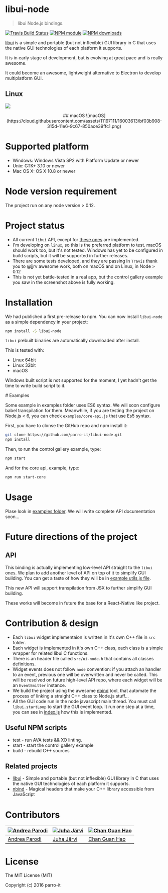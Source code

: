 # libui-node

> libui Node.js bindings.

[![Travis Build Status](https://img.shields.io/travis/parro-it/libui-node/master.svg)](http://travis-ci.org/parro-it/libui-node)
[![NPM module](https://img.shields.io/npm/v/libui-node.svg)](https://npmjs.org/package/libui-node)
[![NPM downloads](https://img.shields.io/npm/dt/libui-node.svg)](https://npmjs.org/package/libui-node)

[libui](https://github.com/andlabs/libui) is a simple and portable (but not inflexible) GUI library in C that uses the native GUI technologies of each platform it supports.

It is in early stage of development, but is evolving at great pace and is really awesome.

It could become an awesome, lightweight alternative to Electron to develop multiplatform GUI.

<p align="center">
<h2>Linux</h2>
<img src ="https://cloud.githubusercontent.com/assets/11197111/15990529/68e924f4-3095-11e6-8a13-b91678def555.png">
</p>

<center>
## macOS
![macOS](https://cloud.githubusercontent.com/assets/11197111/16003613/bf03b908-315d-11e6-9c67-850ace39ffc1.png)
</center>


# Supported platform

* Windows: Windows Vista SP2 with Platform Update or newer
* Unix: GTK+ 3.10 or newer
* Mac OS X: OS X 10.8 or newer

# Node version requirement

The project run on any node version > 0.12.

# Project status

* All current `libui` API, except for [these ones](https://github.com/parro-it/libui-node/issues?q=is%3Aissue+is%3Aopen+label%3A%22Missing+bind%22) are implemented.
* I'm developing on `linux`, so this is the preferred platform to test. macOS should work too, but it's not tested. Windows has yet to be configured in build scripts, but it will be supported in further releases.
* There are some tests developed, and they are passing in `Travis` thank you to @jjrv awesome work, both on macOS and on Linux, in Node > 0.12
* This is not yet battle-tested in a real app, but the control gallery example you saw in the screenshot above is fully working.

# Installation

We had published a first pre-release to npm.
You can now install `libui-node` as a simple dependency in your project:

```bash
npm install -S libui-node
```

`libui` prebuilt binaries are automatically downloaded after install.

This is tested with:

* Linux 64bit
* Linux 32bit
* macOS

Windows built script is not supported for the moment, I yet hadn't get the time to write build script to it.

# Examples

Some example in examples folder uses ES6 syntax. We will soon configure babel transpilation for them. Meanwhile, if you are testing the project on Node.js < 6, you can check `examples/core-api.js` that use Es5 syntax.

First, you have to clonse the GitHub repo and npm install it:

```bash
git clone https://github.com/parro-it/libui-node.git
npm install
```

Then, to run the control gallery example, type:

```bash
npm start
```

And for the core api, example, type:

```bash
npm run start-core
```


# Usage

Plase look in [examples folder](https://github.com/parro-it/libui-node/tree/master/examples).
We will write complete API documentation soon...


# Future directions of the project

## API

This binding is actually implementing low-level API straight to the `libui` ones.
We plan to add another level of API on top of it to simplify GUI building. You can get a taste of how they will be in [example utils.js file](https://github.com/parro-it/libui-node/blob/master/examples/utils.js).

This new API will support transpilation from JSX to further simplify GUI building.

These works will become in future the base for a React-Native like project.

# Contribution & design

* Each `libui` widget implementaion is written in it's own C++ file in `src` folder.
* Each widget is implemented in it's own C++ class, each class is a simple wrapper for related libui C functions.
* There is an header file called `src/ui-node.h` that contains all classes definitions.
* Widget events does not follow `node` convention: if you attach an handler to an event, previous one will be overwritten and never be called. This will be resolved on future high-level API repo, where each widget will be an `EventEmitter` instance.
* We build the project using the awesome [nbind](https://github.com/charto/nbind) tool, that automate the process of linking a straight C++ class to Node.js stuff...
* All the GUI code run in the node javascript main thread. You must call `libui.startLoop` to start the GUI event loop. It run one step at a time, you can see in [index.js](https://github.com/parro-it/libui-node/blob/master/index.js) how this is implemented.

## Useful NPM scripts

* test - run AVA tests && XO linting.
* start - start the control gallery example
* build - rebuild C++ sources

## Related projects

* [libui](https://github.com/andlabs/libui) - Simple and portable (but not inflexible) GUI library in C that uses the native GUI technologies of each platform it supports.
* [nbind](https://github.com/charto/nbind) - Magical headers that make your C++ library accessible from JavaScript

# Contributors


[![Andrea Parodi](https://avatars0.githubusercontent.com/u/11197111?s=130)](https://github.com/parro-it) | [![Juha Järvi](https://avatars3.githubusercontent.com/u/778781?s=130)](https://github.com/jjrv) | [![Chan Guan Hao](https://avatars1.githubusercontent.com/u/5748750?s=130)](https://github.com/mavenave)
---|---|---
[Andrea Parodi](https://github.com/parro-it) | [Juha Järvi](https://github.com/jjrv) | [Chan Guan Hao](https://github.com/mavenave)



# License

The MIT License (MIT)

Copyright (c) 2016 parro-it
